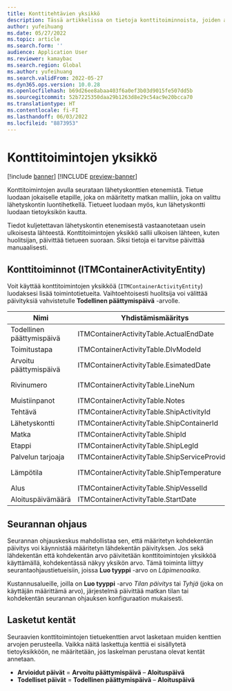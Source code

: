 ```yaml
---
title: Konttitehtävien yksikkö
description: Tässä artikkelissa on tietoja konttitoiminnoista, joiden avulla seurataan lähetyskonttien etenemistä.
author: yufeihuang
ms.date: 05/27/2022
ms.topic: article
ms.search.form: ''
audience: Application User
ms.reviewer: kamaybac
ms.search.region: Global
ms.author: yufeihuang
ms.search.validFrom: 2022-05-27
ms.dyn365.ops.version: 10.0.28
ms.openlocfilehash: b69d26ee8abaa403f6a0ef3b03d9015fe507dd5b
ms.sourcegitcommit: 52b7225350daa29b1263d8e29c54ac9e20bcca70
ms.translationtype: HT
ms.contentlocale: fi-FI
ms.lasthandoff: 06/03/2022
ms.locfileid: "8873953"
---
```

# <a name="container-activities-entity"></a>Konttitoimintojen yksikkö

[!include [banner](../includes/banner.md)]
[!INCLUDE [preview-banner](../includes/preview-banner.md)]
<!-- KFM: Preview until GA with 10.0.28 -->

Konttitoimintojen avulla seurataan lähetyskonttien etenemistä. Tietue luodaan jokaiselle etapille, joka on määritetty matkan malliin, joka on valittu lähetyskontin luontihetkellä. Tietueet luodaan myös, kun lähetyskontti luodaan tietoyksikön kautta.

Tiedot kuljetettavan lähetyskontin etenemisestä vastaanotetaan usein ulkoisesta lähteestä. Konttitoimintojen yksikkö sallii ulkoisen lähteen, kuten huolitsijan, päivittää tietueen suoraan. Siksi tietoja ei tarvitse päivittää manuaalisesti.

## <a name="container-activities-itmcontaineractivityentity"></a>Konttitoiminnot (ITMContainerActivityEntity)

Voit käyttää konttitoimintojen yksikköä (`ITMContainerActivityEntity`) luodaksesi lisää toimintotietueita. Vaihtoehtoisesti huolitsija voi välittää päivityksiä vahvistetulle **Todellinen päättymispäivä** -arvolle.

| Nimi | Yhdistämismääritys | Tietotyyppi | Avain | Pakollinen |
|---|---|---|---|---|
| Todellinen päättymispäivä | ITMContainerActivityTable.ActualEndDate | Datetime | En | En |
| Toimitustapa | ITMContainerActivityTable.DlvModeId | Nvarchar(10) | En | En |
| Arvoitu päättymispäivä | ITMContainerActivityTable.EsimatedDate | Datetime | En | En |
| Rivinumero | ITMContainerActivityTable.LineNum | Numeric(32, 16) | **Kyllä** | En |
| Muistiinpanot | ITMContainerActivityTable.Notes | nvarchar(MAX) | En | En |
| Tehtävä | ITMContainerActivityTable.ShipActivityId | Nvarchar(10) | En | **Kyllä** |
| Lähetyskontti | ITMContainerActivityTable.ShipContainerId | Nvarchar(20) | **Kyllä** | **Kyllä** |
| Matka | ITMContainerActivityTable.ShipId | Nvarchar(20) | **Kyllä** | **Kyllä** |
| Etappi | ITMContainerActivityTable.ShipLegId | Nvarchar(20) | En | **Kyllä** |
| Palvelun tarjoaja | ITMContainerActivityTable.ShipServiceProvider | Nvarchar(20) | En | En |
| Lämpötila | ITMContainerActivityTable.ShipTemperature | Numeric(32, 6) | En | En |
| Alus | ITMContainerActivityTable.ShipVesselId | Nvarchar(20) | En | En |
| Aloituspäivämäärä | ITMContainerActivityTable.StartDate | Datetime | En | En |

## <a name="tracking-control"></a>Seurannan ohjaus

Seurannan ohjauskeskus mahdollistaa sen, että määritetyn kohdekentän päivitys voi käynnistää määritetyn lähdekentän päivityksen. Jos sekä lähdekentän että kohdekentän arvo päivitetään konttitoimintojen yksikköä käyttämällä, kohdekentässä näkyy yksikön arvo. Tämä toiminta liittyy seurantaohjaustietueisiin, joissa **Luo tyyppi** -arvo on *Läpimenoaika*.

Kustannusalueille, joilla on **Luo tyyppi** -arvo *Tilan päivitys* tai *Tyhjä* (joka on käyttäjän määrittämä arvo), järjestelmä päivittää matkan tilan tai kohdekentän seurannan ohjauksen konfiguraation mukaisesti.

## <a name="calculated-fields"></a>Lasketut kentät

Seuraavien konttitoimintojen tietuekenttien arvot lasketaan muiden kenttien arvojen perusteella. Vaikka näitä laskettuja kenttiä ei sisällytetä tietoyksikköön, ne määritetään, jos laskelman perustana olevat kentät annetaan.

- **Arvioidut päivät** = **Arvoitu päättymispäivä** – **Aloituspäivä**
- **Todelliset päivät** = **Todellinen päättymispäivä** – **Aloituspäivä**
